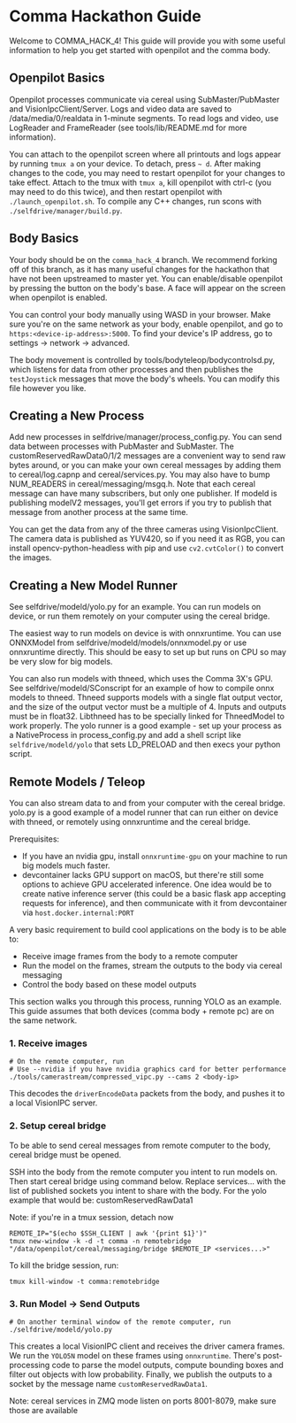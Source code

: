 # Comma Hackathon Guide

Welcome to COMMA_HACK_4! This guide will provide you with some useful information to help you get started with openpilot and the comma body.

## Openpilot Basics
Openpilot processes communicate via cereal using SubMaster/PubMaster and VisionIpcClient/Server. Logs and video data are saved to /data/media/0/realdata in 1-minute segments. To read logs and video, use LogReader and FrameReader (see tools/lib/README.md for more information).

You can attach to the openpilot screen where all printouts and logs appear by running `tmux a` on your device. To detach, press `~ d`. After making changes to the code, you may need to restart openpilot for your changes to take effect. Attach to the tmux with `tmux a`, kill openpilot with ctrl-c (you may need to do this twice), and then restart openpilot with `./launch_openpilot.sh`. To compile any C++ changes, run scons with `./selfdrive/manager/build.py`.

## Body Basics
Your body should be on the `comma_hack_4` branch. We recommend forking off of this branch, as it has many useful changes for the hackathon that have not been upstreamed to master yet. You can enable/disable openpilot by pressing the button on the body's base. A face will appear on the screen when openpilot is enabled.

You can control your body manually using WASD in your browser. Make sure you're on the same network as your body, enable openpilot, and go to `https:<device-ip-address>:5000`. To find your device's IP address, go to settings -> network -> advanced.

The body movement is controlled by tools/bodyteleop/bodycontrolsd.py, which listens for data from other processes and then publishes the `testJoystick` messages that move the body's wheels. You can modify this file however you like.

## Creating a New Process
Add new processes in selfdrive/manager/process_config.py. You can send data between processes with PubMaster and SubMaster. The customReservedRawData0/1/2 messages are a convenient way to send raw bytes around, or you can make your own cereal messages by adding them to cereal/log.capnp and cereal/services.py. You may also have to bump NUM_READERS in cereal/messaging/msgq.h. Note that each cereal message can have many subscribers, but only one publisher. If modeld is publishing modelV2 messages, you'll get errors if you try to publish that message from another process at the same time.

You can get the data from any of the three cameras using VisionIpcClient. The camera data is published as YUV420, so if you need it as RGB, you can install opencv-python-headless with pip and use `cv2.cvtColor()` to convert the images.

## Creating a New Model Runner
See selfdrive/modeld/yolo.py for an example. You can run models on device, or run them remotely on your computer using the cereal bridge.

The easiest way to run models on device is with onnxruntime. You can use ONNXModel from selfdrive/modeld/models/onnxmodel.py or use onnxruntime directly. This should be easy to set up but runs on CPU so may be very slow for big models.

You can also run models with thneed, which uses the Comma 3X's GPU. See selfdrive/modeld/SConscript for an example of how to compile onnx models to thneed. Thneed supports models with a single flat output vector, and the size of the output vector must be a multiple of 4. Inputs and outputs must be in float32. Libthneed has to be specially linked for ThneedModel to work properly. The yolo runner is a good example - set up your process as a NativeProcess in process_config.py and add a shell script like `selfdrive/modeld/yolo` that sets LD_PRELOAD and then execs your python script.

## Remote Models / Teleop
You can also stream data to and from your computer with the cereal bridge. yolo.py is a good example of a model runner that can run either on device with thneed, or remotely using onnxruntime and the cereal bridge.

Prerequisites:
* If you have an nvidia gpu, install `onnxruntime-gpu` on your machine to run big models much faster.
* devcontainer lacks GPU support on macOS, but there're still some options to achieve GPU accelerated inference. One idea would be to create native inference server (this could be a basic flask app accepting requests for inference), and then communicate with it from devcontainer via `host.docker.internal:PORT`

A very basic requirement to build cool applications on the body is to be able to:
* Receive image frames from the body to a remote computer
* Run the model on the frames, stream the outputs to the body via cereal messaging
* Control the body based on these model outputs

This section walks you through this process, running YOLO as an example. This guide assumes that both devices (comma body + remote pc) are on the same network.

### 1. Receive images
```
# On the remote computer, run
# Use --nvidia if you have nvidia graphics card for better performance
./tools/camerastream/compressed_vipc.py --cams 2 <body-ip>
```
This decodes the `driverEncodeData` packets from the body, and pushes it to a local VisionIPC server.

### 2. Setup cereal bridge

To be able to send cereal messages from remote computer to the body, cereal bridge must be opened. 

SSH into the body from the remote computer you intent to run models on. Then start cereal bridge using command below. Replace services... with the list of published sockets you intent to share with the body. For the yolo example that would be: customReservedRawData1

Note: if you're in a tmux session, detach now
```
REMOTE_IP="$(echo $SSH_CLIENT | awk '{print $1}')"
tmux new-window -k -d -t comma -n remotebridge "/data/openpilot/cereal/messaging/bridge $REMOTE_IP <services...>"
```

To kill the bridge session, run:

```
tmux kill-window -t comma:remotebridge
```

### 3. Run Model -> Send Outputs
```
# On another terminal window of the remote computer, run
./selfdrive/modeld/yolo.py
```
This creates a local VisionIPC client and receives the driver camera frames. We run the `YOLO5N` model on these frames using `onnxruntime`. There's post-processing code to parse the model outputs, compute bounding boxes and filter out objects with low probability. Finally, we publish the outputs to a socket by the message name `customReservedRawData1`.

Note: cereal services in ZMQ mode listen on ports 8001-8079, make sure those are available
